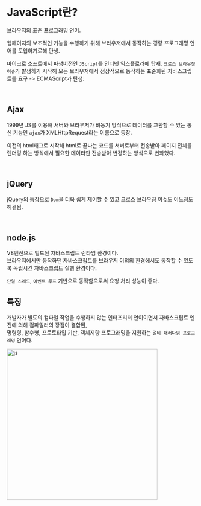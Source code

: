 # JavaScript란?

브라우저의 표준 프로그래밍 언어.

웹페이지의 보조적인 기능을 수행하기 위해 브라우저에서 동작하는 경량 프로그래밍 언어를 도입하기로해 탄생.

마이크로 소프트에서 파생버전인 `JScript`를 인터넷 익스플로러에 탑재. `크로스 브라우징 이슈`가 발생하기 시작해 모든 브라우저에서 정상적으로 동작하는 표준화된 자바스크립트를 요구 -> ECMAScript가 탄생.

<br>

## Ajax

1999년 JS를 이용해 서버와 브라우저가 비동기 방식으로 데이터를 교환할 수 있는 통신 기능인 `ajax`가 XMLHttpRequest라는 이름으로 등장.

이전의 html태그로 시작해 html로 끝나는 코드를 서버로부터 전송받아 페이지 전체를 렌더링 하는 방식에서 필요한 데이터만 전송받아 변경하는 방식으로 변화했다.

<br>

## jQuery

jQuery의 등장으로 `Dom`을 더욱 쉽게 제어할 수 있고 크로스 브라우징 이슈도 어느정도 해결됨.

<br>

## node.js

V8엔진으로 빌드된 자바스크립트 런타임 환경이다.<br>
브라우저에서만 동작하던 자바스크립트를 브라우저 이외의 환경에서도 동작할 수 있도록 독립시킨 자바스크립트 실행 환경이다.

`단일 스레드`, `이벤트 루프` 기반으로 동작함으로써 요청 처리 성능이 좋다.

## 특징

개발자가 별도의 컴파일 작업을 수행하지 않는 인터프리터 언이이면서 자바스크립트 엔진에 의해 컴파일러의 장점이 결합된,<br>
명령형, 함수형, 프로토타입 기반, 객체지향 프로그래밍을 지원하는 `멀티 패러다임 프로그래밍` 언어다.

<img src="../../image/deepdive/언어비교.png" alt="js" width="400">
